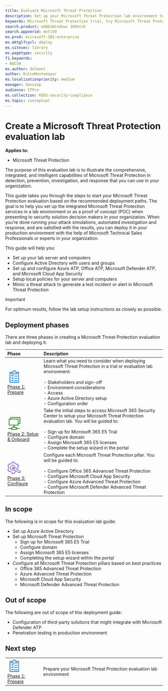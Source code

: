 ```yaml
---
title: Evaluate Microsoft Threat Protection 
description: Set up your Microsoft Threat Protection lab environment to try out how the  coordinated threat protection solution designed to protect devices, identity, data and applications can help your organization
keywords: Microsoft Threat Protection trial, try Microsoft Threat Protection, evaluate Microsoft Threat Protection, Microsoft Threat Protection evaluation lab, cyber security, advanced persistent threat, enterprise security, devices, device, identity, users, data, applications, incidents, automated investigation and remediation, advanced hunting
search.product: eADQiWindows 10XVcnh
search.appverid: met150
ms.prod: microsoft-365-enterprise
ms.mktglfcycl: deploy
ms.sitesec: library
ms.pagetype: security
f1.keywords:
- NOCSH
ms.author: dolmont
author: DulceMontemayor
ms.localizationpriority: medium
manager: dansimp
audience: ITPro
ms.collection: M365-security-compliance 
ms.topic: conceptual
---
```


# Create a Microsoft Threat Protection evaluation lab 

**Applies to:**
- Microsoft Threat Protection

The purpose of this evaluation lab is to illustrate the comprehensive, integrated, and intelligent capabilities of Microsoft Threat Protection in detection, prevention, investigation, and response that you can use in your organization. 

This guide takes you through the steps to start your Microsoft Threat Protection evaluation based on the recommended deployment paths. The goal is to help you set up the integrated Microsoft Threat Protection services in a lab environment or as a proof of concept (POC) when presenting to security solution decision makers in your organization. When you’re done running your attack simulations, automated investigation and response, and are satisfied with the results, you can deploy it in your production environment with the help of Microsoft Technical Sales Professionals or experts in your organization. 

This guide will help you:
- Set up your lab server and computers
- Configure Active Directory with users and groups
- Set up and configure Azure ATP, Office ATP, Microsoft Defender ATP, and Microsoft Cloud App Security
- Setup local policies for your server and computers
- Mimic a threat attack to generate a test incident or alert in Microsoft Threat Protection

>[!IMPORTANT]
>For optimum results, follow the lab setup instructions as closely as possible.


## Deployment phases

There are three phases in creating a Microsoft Threat Protection evaluation lab and deploying it:

|Phase | Description | 
|:-------|:-----|
| ![Phase 1: Prepare](../../media/prepare.png)<br>[Phase 1: Prepare](prepare-mtpeval.md)| Learn what you need to consider when deploying Microsoft Threat Protection in a trial or evaluation lab environment: <br><br>- Stakeholders and sign-off <br> - Environment considerations <br>- Access <br>- Azure Active Directory setup <br> - Configuration order
|  ![Phase 2: Setup](../../media/setup.png) <br>[Phase 2: Setup & Onboard](setup-mtpeval.md)|  Take the initial steps to access Microsoft 365 Security Center to setup your Microsoft Threat Protection evaluation lab. You will be guided to:<br><br>- Sign up for Microsoft 365 E5 Trial <br>  - Configure domain<br>- Assign Microsoft 365 E5 licenses<br>- Complete the setup wizard in the portal|
|  ![Phase 3: Configure & Onboard](../../media/onboard.png) <br>[Phase 3: Configure](config-mtpeval.md) | Configure each Microsoft Threat Protection pillar. You will be guided to:<br><br>- Configure Office 365 Advanced Threat Protection<br>- Configure Microsoft Cloud App Security<br>- Configure Azure Advanced Threat Protection<br>- Configure Microsoft Defender Advanced Threat Protection 


## In scope

The following is in scope for this evaluation lab guide:
-   Set up Azure Active Directory
-   Set up Microsoft Threat Protection
    -   Sign up for Microsoft 365 E5 Trial
    -   Configure domain
    -   Assign Microsoft 365 E5 licenses
    -   Completing the setup wizard within the portal
-   Configure all Microsoft Threat Protection pillars based on best practices
    -   Office 365 Advanced Threat Protection
    -   Azure Advanced Threat Protection
    -   Microsoft Cloud App Security
    -   Microsoft Defender Advanced Threat Protection

## Out of scope

The following are out of scope of this deployment guide:

-   Configuration of third-party solutions that might integrate with Microsoft
    Defender ATP
-   Penetration testing in production environment

## Next step
|||
|:-------|:-----|
|![Phase 1: Prepare](../../media/prepare.png) <br>[Phase 1: Prepare](prepare-mtpeval.md) | Prepare your Microsoft Threat Protection evaluation lab environment
